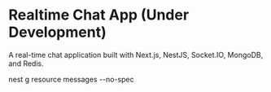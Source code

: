﻿# Realtime Chat App (Under Development)

A real-time chat application built with Next.js, NestJS, Socket.IO, MongoDB, and Redis.

nest g resource messages --no-spec
